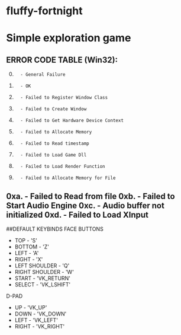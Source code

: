 # fluffy-fortnight
Simple exploration game
===
## ERROR CODE TABLE (Win32):
0.       - General Failure
1.       - OK
2.       - Failed to Register Window Class
3.       - Failed to Create Window
4.       - Failed to Get Hardware Device Context
5.       - Failed to Allocate Memory
6.       - Failed to Read timestamp
7.       - Failed to Load Game Dll
8.       - Failed to Load Render Function
9.       - Failed to Allocate Memory for File
0xa.     - Failed to Read from file
0xb.     - Failed to Start Audio Engine
0xc.     - Audio buffer not initialized
0xd.     - Failed to Load XInput
---

##DEFAULT KEYBINDS
FACE BUTTONS
* TOP                 - 'S'
* BOTTOM              - 'Z'
* LEFT                - 'A'
* RIGHT               - 'X'
* LEFT SHOULDER       - 'Q'
* RIGHT SHOULDER      - 'W'
* START               - 'VK_RETURN'
* SELECT              - 'VK_LSHIFT'

D-PAD
* UP                  - 'VK_UP'
* DOWN                - 'VK_DOWN'
* LEFT                - 'VK_LEFT'
* RIGHT               - 'VK_RIGHT'